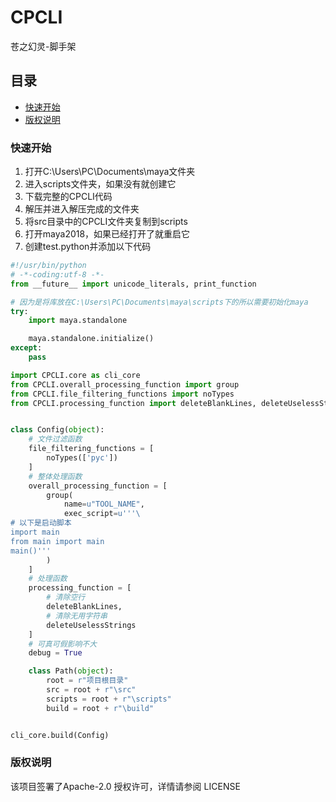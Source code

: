 # CPCLI

苍之幻灵-脚手架

## 目录

- [快速开始](#快速开始)
- [版权说明](#版权说明)

### 快速开始

1. 打开C:\Users\PC\Documents\maya文件夹
2. 进入scripts文件夹，如果没有就创建它
3. 下载完整的CPCLI代码
4. 解压并进入解压完成的文件夹
5. 将src目录中的CPCLI文件夹复制到scripts
6. 打开maya2018，如果已经打开了就重启它
7. 创建test.python并添加以下代码

```python
#!/usr/bin/python
# -*-coding:utf-8 -*-
from __future__ import unicode_literals, print_function

# 因为是将库放在C:\Users\PC\Documents\maya\scripts下的所以需要初始化maya
try:
    import maya.standalone

    maya.standalone.initialize()
except:
    pass

import CPCLI.core as cli_core
from CPCLI.overall_processing_function import group
from CPCLI.file_filtering_functions import noTypes
from CPCLI.processing_function import deleteBlankLines, deleteUselessStrings


class Config(object):
    # 文件过滤函数
    file_filtering_functions = [
        noTypes(['pyc'])
    ]
    # 整体处理函数
    overall_processing_function = [
        group(
            name=u"TOOL_NAME",
            exec_script=u'''\
# 以下是启动脚本
import main
from main import main
main()'''
        )
    ]
    # 处理函数
    processing_function = [
        # 清除空行
        deleteBlankLines,
        # 清除无用字符串
        deleteUselessStrings
    ]
    # 可真可假影响不大
    debug = True

    class Path(object):
        root = r"项目根目录"
        src = root + r"\src"
        scripts = root + r"\scripts"
        build = root + r"\build"


cli_core.build(Config)
```

### 版权说明

该项目签署了Apache-2.0 授权许可，详情请参阅 LICENSE